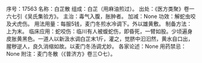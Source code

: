 序号：17563
名称：白芷散
组成：白芷（用麻油煎过）。
出处：《医方类聚》卷一六七引《吴氏集验方》。
主治：毒气入腹，胀肿者。
加减：None
功效：解蛇虫咬及犬虎伤。
用法用量：每服5钱，麦门冬煎水冷调下。外以雄黄敷。
制备方法：上为末。
临床应用：蛇咬伤：临川有人被蝮蛇伤，即昏死，一臂如股。少顷遍身皮胀黄黑色。一道人以新汲水调白芷末1斤，灌之，觉脐中汩汩然，黄水自口出，腥秽逆人，良久消缩如故。以麦门冬汤调尤妙。
各家论述：None
用药禁忌：None
附注：麦门冬散（《普济方》卷三○七）。
